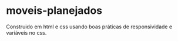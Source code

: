 # moveis-planejados
Construido em html e css usando boas práticas de responsividade e variáveis no css.
